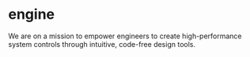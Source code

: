 # engine
We are on a mission to empower engineers to create high-performance system controls through intuitive, code-free design tools.
